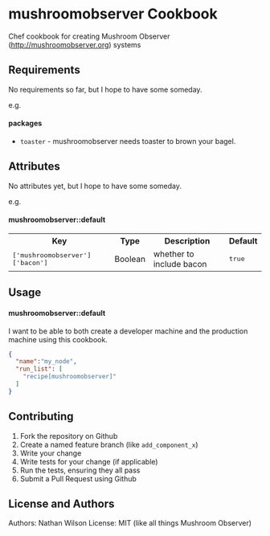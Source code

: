 mushroomobserver Cookbook
=========================

Chef cookbook for creating Mushroom Observer (http://mushroomobserver.org) systems

Requirements
------------
No requirements so far, but I hope to have some someday.

e.g.
#### packages
- `toaster` - mushroomobserver needs toaster to brown your bagel.

Attributes
----------
No attributes yet, but I hope to have some someday.

e.g.
#### mushroomobserver::default
<table>
  <tr>
    <th>Key</th>
    <th>Type</th>
    <th>Description</th>
    <th>Default</th>
  </tr>
  <tr>
    <td><tt>['mushroomobserver']['bacon']</tt></td>
    <td>Boolean</td>
    <td>whether to include bacon</td>
    <td><tt>true</tt></td>
  </tr>
</table>

Usage
-----
#### mushroomobserver::default

I want to be able to both create a developer machine and the production machine using
this cookbook.

```json
{
  "name":"my_node",
  "run_list": [
    "recipe[mushroomobserver]"
  ]
}
```

Contributing
------------
1. Fork the repository on Github
2. Create a named feature branch (like `add_component_x`)
3. Write your change
4. Write tests for your change (if applicable)
5. Run the tests, ensuring they all pass
6. Submit a Pull Request using Github

License and Authors
-------------------
Authors: Nathan Wilson
License: MIT (like all things Mushroom Observer)

